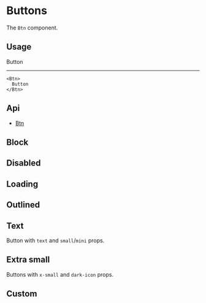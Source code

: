 # Buttons
The `Btn` component.

## Usage
<Btn>Button</Btn>

---

```vue
<Btn>
  Button
</Btn>
```

## Api
- [Btn](../api/btn)

## Block
<Example file="Btn/Block" />

## Disabled
<Example file="Btn/Disabled" />

## Loading
<Example file="Btn/Loading" />

## Outlined
<Example file="Btn/Outlined" />

## Text
Button with `text` and `small`/`mini` props.
<Example file="Btn/Text" />

## Extra small
Buttons with `x-small` and `dark-icon` props.
<Example file="Btn/ExtraSmall" />

## Custom
<Example file="Btn/Custom" />
